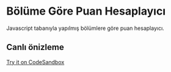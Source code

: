 # Bölüme Göre Puan Hesaplayıcı
Javascript tabanıyla yapılmış bölümlere göre puan hesaplayıcı.

## Canlı önizleme
[Try it on CodeSandbox](https://9db1j9.csb.app/)
